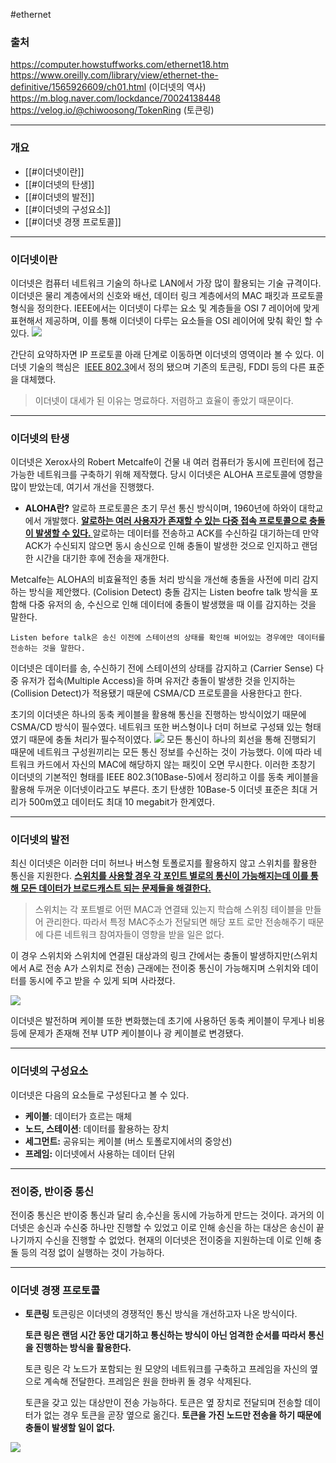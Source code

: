 #ethernet
###  출처
https://computer.howstuffworks.com/ethernet18.htm
https://www.oreilly.com/library/view/ethernet-the-definitive/1565926609/ch01.html (이더넷의 역사)
https://m.blog.naver.com/lockdance/70024138448
https://velog.io/@chiwoosong/TokenRing (토큰링)
___
### 개요
* [[#이더넷이란]]
* [[#이더넷의 탄생]]
* [[#이더넷의 발전]]
* [[#이더넷의 구성요소]]
* [[#이더넷 경쟁 프로토콜]]
___
### 이더넷이란
<span class="red red-bg">이더넷은 컴퓨터 네트워크 기술의 하나로 LAN에서 가장 많이 활용되는 기술 규격이다. 이더넷은 물리 계층에서의 신호와 배선, 데이터 링크 계층에서의 MAC 패킷과 프로토콜 형식을 정의한다. </span>IEEE에서는 이더넷이 다루는 요소 및 계층들을 OSI 7 레이어에 맞게 표현해서 제공하며, 이를 통해 이더넷이 다루는 요소들을 OSI 레이어에 맞춰 확인 할 수 있다.
![](https://sunnnyimg.s3.ap-northeast-2.amazonaws.com/%EC%9D%B4%EB%8D%94%EB%84%B7%20%ED%86%BA%EC%95%84%EB%B3%B4%EA%B8%B0%20/%20Pasted%20image%2020231011140038.png)

간단히 요약하자면 IP 프로토콜 아래 단계로 이동하면 이더넷의 영역이라 볼 수 있다.
이더넷 기술의 핵심은  [IEEE 802.3](https://ko.wikipedia.org/wiki/IEEE_802.3 "IEEE 802.3")에서 정의 됐으며 기존의 토큰링, FDDI 등의 다른 표준을 대체했다.

> 이더넷이 대세가 된 이유는 명료하다. 저렴하고 효율이 좋았기 때문이다.
___
### 이더넷의 탄생
이더넷은 Xerox사의 Robert Metcalfe이 건물 내 여러 컴퓨터가 동시에 프린터에 접근 가능한 네트워크를 구축하기 위해 제작했다. 당시 이더넷은 ALOHA 프로토콜에 영향을 많이 받았는데, 여기서 개선을 진행했다.

* **ALOHA란?**
	알로하 프로토콜은 초기 무선 통신 방식이며, 1960년에 하와이 대학교에서 개발했다. <u><b>알로하는 여러 사용자가 존재할 수 있는 다중 접속 프로토콜으로 충돌이 발생할 수 있다. </b></u>알로하는 데이터를 전송하고 ACK를 수신하길 대기하는데 만약 ACK가 수신되지 않으면 동시 송신으로 인해 충돌이 발생한 것으로 인지하고 랜덤한 시간을 대기한 후에 전송을 재개한다.

Metcalfe는 ALOHA의 비효율적인 충돌 처리 방식을 개선해 충돌을 사전에 미리 감지하는 방식을 제안했다. (Colision Detect) 충돌 감지는 Listen beofre talk 방식을 포함해 다중 유저의 송, 수신으로 인해 데이터에 충돌이 발생했을 때 이를 감지하는 것을 말한다.

	Listen before talk은 송신 이전에 스테이션의 상태를 확인해 비어있는 경우에만 데이터를 전송하는 것을 말한다.

<span class="red-bg red">이더넷은 데이터를 송, 수신하기 전에 스테이션의 상태를 감지하고 (Carrier Sense) 다중 유저가 접속(Multiple Access)을 하며 유저간 충돌이 발생한 것을 인지하는 (Collision Detect)가 적용됐기 때문에  CSMA/CD 프로토콜을 사용한다고 한다. </span>

초기의 이더넷은 하나의 동축 케이블을 활용해 통신을 진행하는 방식이었기 때문에 CSMA/CD 방식이 필수였다. 네트워크 또한 버스형이나 더미 허브로 구성돼 있는 형태였기 때문에 충돌 처리가 필수적이였다.
![](https://sunnnyimg.s3.ap-northeast-2.amazonaws.com/%EC%9D%B4%EB%8D%94%EB%84%B7%20%ED%86%BA%EC%95%84%EB%B3%B4%EA%B8%B0%20/%20Pasted%20image%2020231011151641.png)
모든 통신이 하나의 회선을 통해 진행되기 때문에 네트워크 구성원끼리는 모든 통신 정보를 수신하는 것이 가능했다. 이에 따라 네트워크 카드에서 자신의 MAC에 해당하지 않는 패킷이 오면 무시한다. 이러한 초창기 이더넷의 기본적인 형태를 IEEE 802.3(10Base-5)에서 정리하고 이를 동축 케이블을 활용해 두꺼운 이더넷이라고도 부른다.
초기 탄생한 10Base-5 이더넷 표준은 최대 거리가 500m였고 데이터도 최대 10 megabit가 한계였다.
___
### 이더넷의 발전
최신 이더넷은 이러한 더미 허브나 버스형 토폴로지를 활용하지 않고 스위치를 활용한 통신을 지원한다. <u><b>스위치를 사용할 경우 각 포인트 별로의 통신이 가능해지는데 이를 통해 모든 데이터가 브로드캐스트 되는 문제들을 해결한다. </b></u> 

>스위치는 각 포트별로 어떤 MAC과 연결돼 있는지 학습해 스위칭 테이블을 만들어 관리한다. 따라서 특정 MAC주소가 전달되면 해당 포트 로만 전송해주기 때문에 다른 네트워크 참여자들이 영향을 받을 일은 없다.

이 경우 스위치와 스위치에 연결된 대상과의 링크 간에서는 충돌이 발생하지만(스위치에서 A로 전송 A가 스위치로 전송) 근래에는 전이중 통신이 가능해지며 스위치와 데이터를 동시에 주고 받을 수 있게 되며 사라졌다.

![](https://sunnnyimg.s3.ap-northeast-2.amazonaws.com/%EC%9D%B4%EB%8D%94%EB%84%B7%20%ED%86%BA%EC%95%84%EB%B3%B4%EA%B8%B0%20/%20Pasted%20image%2020231011152502.png)

이더넷은 발전하며 케이블 또한 변화했는데 초기에 사용하던 동축 케이블이 무게나 비용 등에 문제가 존재해 전부 UTP 케이블이나 광 케이블로 변경됐다.
___
### 이더넷의 구성요소
이더넷은 다음의 요소들로 구성된다고 볼 수 있다.
* **케이블**: 데이터가 흐르는 매체
* **노드, 스테이션**: 데이터를 활용하는 장치
* **세그먼트:** 공유되는 케이블 (버스 토폴로지에서의 중앙선)
* **프레임:** 이더넷에서 사용하는 데이터 단위
___
### 전이중, 반이중 통신
<span class="red red-bg">전이중 통신은 반이중 통신과 달리 송,수신을 동시에 가능하게 만드는 것이다.</span>  과거의 이더넷은 송신과 수신중 하나만 진행할 수 있었고 이로 인해 송신을 하는 대상은 송신이 끝나기까지 수신을 진행할 수 없었다. 현재의 이더넷은 전이중을 지원하는데 이로 인해 충돌 등의 걱정 없이 실행하는 것이 가능하다.
___
### 이더넷 경쟁 프로토콜
* **토큰링**
	토큰링은 이더넷의 경쟁적인 통신 방식을 개선하고자 나온 방식이다. 
	
	**토큰 링은 랜덤  시간 동안 대기하고 통신하는 방식이 아닌 엄격한 순서를 따라서 통신을 진행하는 방식을 활용한다.** 

	토큰 링은 각 노드가  포함되는 원 모양의 네트워크를 구축하고 프레임을 자신의 옆으로 계속해 전달한다. 프레임은 원을 한바퀴 돌 경우 삭제된다.

	토큰을 갖고 있는 대상만이 전송 가능하다. 토큰은 옆 장치로 전달되며 전송할 데이터가 없는 경우 토큰을 곧장 옆으로 옮긴다. **토큰을 가진 노드만 전송을 하기 때문에 충돌이 발생할 일이 없다.**

![](https://sunnnyimg.s3.ap-northeast-2.amazonaws.com/%EC%9D%B4%EB%8D%94%EB%84%B7%20%ED%86%BA%EC%95%84%EB%B3%B4%EA%B8%B0%20/%20Pasted%20image%2020231011170147.png)
	